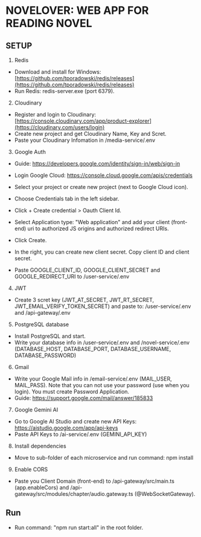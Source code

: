 # NOVELOVER: WEB APP FOR READING NOVEL

## SETUP
1. Redis
- Download and install for Windows: [https://github.com/tporadowski/redis/releases](https://github.com/tporadowski/redis/releases)
- Run Redis: redis-server.exe (port 6379).

2. Cloudinary
- Register and login to Cloudinary: [https://console.cloudinary.com/app/product-explorer](https://cloudinary.com/users/login)
- Create new project and get Cloudinary Name, Key and Scret.
- Paste your Cloudinary Infomation in /media-service/.env

3. Google Auth
- Guide: https://developers.google.com/identity/sign-in/web/sign-in
- Login Google Cloud: https://console.cloud.google.com/apis/credentials
- Select your project or create new project (next to Google Cloud icon).
- Choose Credentials tab in the left sidebar.
- Click + Create credential > Oauth Client Id.
- Select Application type: "Web application" and add your client (front-end) uri to authorized JS origins and authorized redirect URIs.
- Click Create.

- In the right, you can create new client secret. Copy client ID and client secret.
- Paste GOOGLE_CLIENT_ID, GOOGLE_CLIENT_SECRET and GOOGLE_REDIRECT_URI to /user-service/.env

4. JWT
- Create 3 scret key (JWT_AT_SECRET, JWT_RT_SECRET, JWT_EMAIL_VERIFY_TOKEN_SECRET) and paste to: /user-service/.env and /api-gateway/.env

5. PostgreSQL database
- Install PostgreSQL and start.
- Write your database info in /user-service/.env and /novel-service/.env (DATABASE_HOST, DATABASE_PORT, DATABASE_USERNAME, DATABASE_PASSWORD)

6. Gmail
- Write your Google Mail info in /email-service/.env (MAIL_USER, MAIL_PASS). Note that you can not use your password (use when you login). You must create Password Application.
- Guide: https://support.google.com/mail/answer/185833

7. Google Gemini AI
- Go to Google AI Studio and create new API Keys: https://aistudio.google.com/app/api-keys
- Paste API Keys to /ai-service/.env (GEMINI_API_KEY)

8. Install dependencies
- Move to sub-folder of each microservice and run command: npm install

9. Enable CORS
- Paste you Client Domain (front-end) to /api-gateway/src/main.ts (app.enableCors) and /api-gateway/src/modules/chapter/audio.gateway.ts (@WebSocketGateway).

## Run
- Run command: "npm run start:all" in the root folder.
